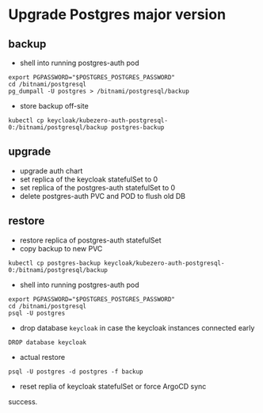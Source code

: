 # Upgrade Postgres major version

## backup

- shell into running postgres-auth pod
```
export PGPASSWORD="$POSTGRES_POSTGRES_PASSWORD"
cd /bitnami/postgresql
pg_dumpall -U postgres > /bitnami/postgresql/backup
```

- store backup off-site
```
kubectl cp keycloak/kubezero-auth-postgresql-0:/bitnami/postgresql/backup postgres-backup
```

## upgrade

- upgrade auth chart
- set replica of the keycloak statefulSet to 0
- set replica of the postgres-auth statefulSet to 0
- delete postgres-auth PVC and POD to flush old DB

## restore

- restore replica of postgres-auth statefulSet
- copy backup to new PVC
```
kubectl cp postgres-backup keycloak/kubezero-auth-postgresql-0:/bitnami/postgresql/backup
```

- shell into running postgres-auth pod
```
export PGPASSWORD="$POSTGRES_POSTGRES_PASSWORD"
cd /bitnami/postgresql
psql -U postgres
```

- drop database `keycloak` in case the keycloak instances connected early
```
DROP database keycloak
```

- actual restore
```
psql -U postgres -d postgres -f backup
```

- reset replia of keycloak statefulSet or force ArgoCD sync

success.
